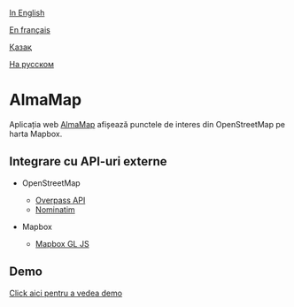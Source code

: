 
[In English](https://github.com/ciukstar/almamap/blob/master/README.md)  

[En français](https://github.com/ciukstar/almamap/blob/master/README.fr.md)  

[Қазақ](https://github.com/ciukstar/almamap/blob/master/README.kk.md)  

[На русском](https://github.com/ciukstar/almamap/blob/master/README.ru.md)


# AlmaMap

Aplicația web [AlmaMap](https://almamapro-i4rimw5qwq-de.a.run.app) afișează punctele de interes din OpenStreetMap pe harta Mapbox.


## Integrare cu API-uri externe

* OpenStreetMap
  
  * [Overpass API](https://wiki.openstreetmap.org/wiki/Overpass_API)
  * [Nominatim](https://nominatim.org/)
  
* Mapbox
  
  * [Mapbox GL JS](https://www.mapbox.com/mapbox-gljs)

## Demo

[Click aici pentru a vedea demo](https://almamapro-i4rimw5qwq-de.a.run.app)

